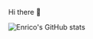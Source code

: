 Hi there 👋

![Enrico's GitHub stats](https://github-readme-stats.vercel.app/api?username=enricoprearo_icons=true&theme=tokyonigth)

